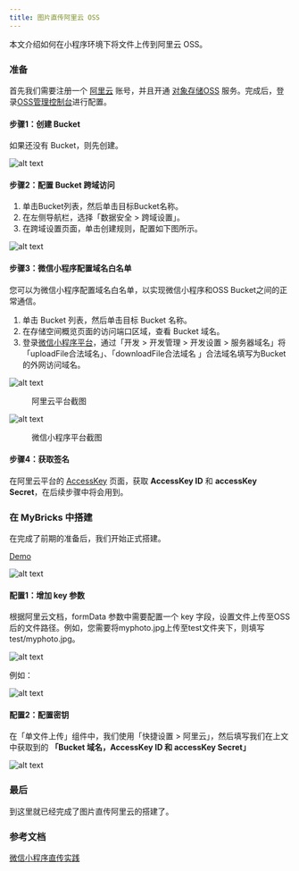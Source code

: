 ```yaml
---
title: 图片直传阿里云 OSS
---
```


本文介绍如何在小程序环境下将文件上传到阿里云 OSS。

### 准备

首先我们需要注册一个 [阿里云](https://www.aliyun.com/?source=5176.11533457&userCode=ov4stazr) 账号，并且开通 [对象存储OSS](https://www.aliyun.com/product/oss?source=5176.11533457&userCode=ov4stazr) 服务。完成后，登录[OSS管理控制台](https://oss.console.aliyun.com/overview)进行配置。

#### 步骤1：创建 Bucket

如果还没有 Bucket，则先创建。

![alt text](img/image.png)

#### 步骤2：配置 Bucket 跨域访问

1. 单击Bucket列表，然后单击目标Bucket名称。
2. 在左侧导航栏，选择「数据安全 > 跨域设置」。
3. 在跨域设置页面，单击创建规则，配置如下图所示。

![alt text](img/image-1.png)

#### 步骤3：微信小程序配置域名白名单

您可以为微信小程序配置域名白名单，以实现微信小程序和OSS Bucket之间的正常通信。

1. 单击 Bucket 列表，然后单击目标 Bucket 名称。
2. 在存储空间概览页面的访问端口区域，查看 Bucket 域名。
3. 登录[微信小程序平台](https://mp.weixin.qq.com/)，通过「开发 > 开发管理 > 开发设置 > 服务器域名」将「uploadFile合法域名」、「downloadFile合法域名	」合法域名填写为Bucket的外网访问域名。

![alt text](img/image-2.png)

<figure>阿里云平台截图</figure>

![alt text](img/image-3.png)

<figure>微信小程序平台截图</figure>

#### 步骤4：获取签名

在阿里云平台的 [AccessKey](https://ram.console.aliyun.com/manage/ak) 页面，获取 **AccessKey ID** 和 **accessKey Secret**，在后续步骤中将会用到。

### 在 MyBricks 中搭建

在完成了前期的准备后，我们开始正式搭建。

[Demo](https://my.mybricks.world/mybricks-app-mpsite/index.html?id=549096483143749)

![alt text](img/image-4.png)

#### 配置1：增加 key 参数

根据阿里云文档，formData 参数中需要配置一个 key 字段，设置文件上传至OSS后的文件路径。例如，您需要将myphoto.jpg上传至test文件夹下，则填写test/myphoto.jpg。

![alt text](img/image-5.png)

例如：

![alt text](img/image-6.png)

#### 配置2：配置密钥

在「单文件上传」组件中，我们使用「快捷设置 > 阿里云」，然后填写我们在上文中获取到的 **「Bucket 域名，AccessKey ID 和 accessKey Secret」**

![alt text](img/image-7.png)

### 最后

到这里就已经完成了图片直传阿里云的搭建了。

### 参考文档

[微信小程序直传实践](https://help.aliyun.com/zh/oss/use-cases/use-wechat-mini-programs-to-upload-objects)